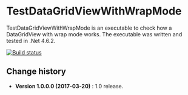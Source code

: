 TestDataGridViewWithWrapMode
====================================

TestDataGridViewWithWrapMode is an executable to check how a DataGridView with wrap mode works.
The executable was written and tested in .Net 4.6.2.

[![Build status](https://ci.appveyor.com/api/projects/status/n5n4ehlo4q0w6st9?svg=true)](https://ci.appveyor.com/project/SeppPenner/testdatagridviewwithwrapmode)


Change history
--------------

* **Version 1.0.0.0 (2017-03-20)** : 1.0 release.
